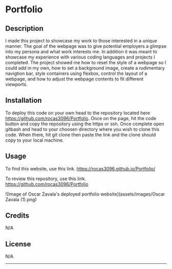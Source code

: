 # Portfolio

## Description

I made this project to showcase my work to those interested in a unique manner. The goal of the webpage was to give potential employers a glimpse into my persona and what work interests me. In addition it was meant to showcase my experience with various coding languages and projects I completed. The project showed me how to reset the style of a webpage so I could add in my own, how to set a background image, create a rudimentary navigtion bar, style containers using flexbox, control the layout of a webpage, and how to adjust the webpage contents to fit different viewports.

## Installation

To deploy this code on your own head to the repository located here https://github.com/rocas3096/Portfolio. Once on the page, hit the code button and copy the repository using the https or ssh. Once complete open gitbash and head to your choosen directory where you wish to clone this code. When there, hit git clone then paste the link and the clone should copy to your local machine.

## Usage

To find this website, use this link. https://rocas3096.github.io/Portfolio/

To review this repository, use this link. https://github.com/rocas3096/Portfolio

![Image of Oscar Zavala's deployed portfolio website](assets/images/Oscar Zavala (1).png)

## Credits

N/A

## License

N/A

---
